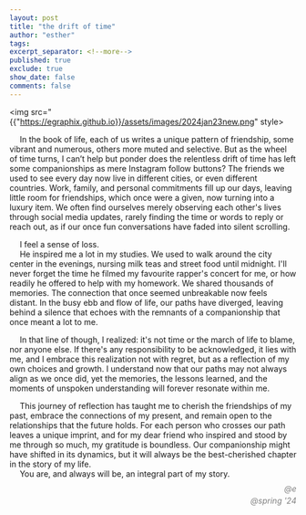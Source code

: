```yaml
---
layout: post
title: "the drift of time"
author: "esther"
tags: 
excerpt_separator: <!--more-->
published: true
exclude: true
show_date: false
comments: false
---
```



<img src="{{"https://egraphix.github.io}}/assets/images/2024jan23new.png" style> 

&emsp; In the book of life, each of us writes a unique pattern of friendship, some vibrant and numerous, others more muted and selective. But as the wheel of time turns, I can’t help but ponder does the relentless drift of time has left some companionships as mere Instagram follow buttons? <!--more--> The friends we used to see every day now live in different cities, or even different countries. Work, family, and personal commitments fill up our days, leaving little room for friendships, which once were a given, now turning into a luxury item.  We often find ourselves merely observing each other's lives through social media updates, rarely finding the time or words to reply or reach out, as if our once fun conversations have faded into silent scrolling. <br>


&emsp; I feel a sense of loss. <br>
&emsp; He inspired me a lot in my studies. We used to walk around the city center in the evenings, nursing milk teas and street food until midnight. I'll never forget the time he filmed my favourite rapper's concert for me, or how readily he offered to help with my homework. We shared thousands of memories. The connection that once seemed unbreakable now feels distant. In the busy ebb and flow of life, our paths have diverged, leaving behind a silence that echoes with the remnants of a companionship that once meant a lot to me.

&emsp; In that line of though, I realized: it's not time or the march of life to blame, nor anyone else. If there's any responsibility to be acknowledged, it lies with me, and I embrace this realization not with regret, but as a reflection of my own choices and growth. I understand now that our paths may not always align as we once did, yet the memories, the lessons learned, and the moments of unspoken understanding will forever resonate within me.

&emsp; This journey of reflection has taught me to cherish the friendships of my past, embrace the connections of my present, and remain open to the relationships that the future holds. For each person who crosses our path leaves a unique imprint, and for my dear friend who inspired and stood by me through so much, my gratitude is boundless. Our companionship might have shifted in its dynamics, but it will always be the best-cherished chapter in the story of my life. <br>
&emsp; You are, and always will be, an integral part of my story. 

<div class="post-info"> 
<p style="text-align: right; font-style: italic; color: grey; line-height: 0.5;">@e</p>
<p style="text-align: right; font-style: italic; color: grey; line-height: 0.5;">@spring '24</p>